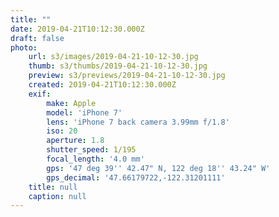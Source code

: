 ```yaml
---
title: ""
date: 2019-04-21T10:12:30.000Z
draft: false
photo:
    url: s3/images/2019-04-21-10-12-30.jpg
    thumb: s3/thumbs/2019-04-21-10-12-30.jpg
    preview: s3/previews/2019-04-21-10-12-30.jpg
    created: 2019-04-21T10:12:30.000Z
    exif:
        make: Apple
        model: 'iPhone 7'
        lens: 'iPhone 7 back camera 3.99mm f/1.8'
        iso: 20
        aperture: 1.8
        shutter_speed: 1/195
        focal_length: '4.0 mm'
        gps: '47 deg 39'' 42.47" N, 122 deg 18'' 43.24" W'
        gps_decimal: '47.66179722,-122.31201111'
    title: null
    caption: null
---
```


